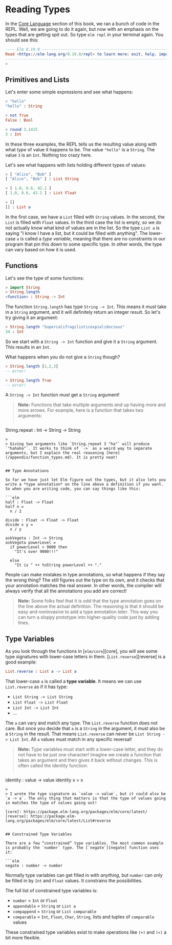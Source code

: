 # Reading Types

In the [Core Language](../core_language.md) section of this book, we ran a bunch of code in the REPL. Well, we are going to do it again, but now with an emphasis on the types that are getting spit out. So type `elm repl` in your terminal again. You should see this:

```elm
---- Elm 0.19.0 ----------------------------------------------------------------
Read <https://elm-lang.org/0.19.0/repl> to learn more: exit, help, imports, etc.
--------------------------------------------------------------------------------
>
```


## Primitives and Lists

Let's enter some simple expressions and see what happens:

```elm
> "hello"
"hello" : String

> not True
False : Bool

> round 3.1415
3 : Int
```

In these three examples, the REPL tells us the resulting value along with what *type* of value it happens to be. The value `"hello"` is a `String`. The value `3` is an `Int`. Nothing too crazy here.

Let's see what happens with lists holding different types of values:

```elm
> [ "Alice", "Bob" ]
[ "Alice", "Bob" ] : List String

> [ 1.0, 8.6, 42.1 ]
[ 1.0, 8.6, 42.1 ] : List Float

> []
[] : List a
```

In the first case, we have a `List` filled with `String` values. In the second, the `List` is filled with `Float` values. In the third case the list is empty, so we do not actually know what kind of values are in the list. So the type `List a` is saying "I know I have a list, but it could be filled with anything". The lower-case `a` is called a *type variable*, meaning that there are no constraints in our program that pin this down to some specific type. In other words, the type can vary based on how it is used.


## Functions

Let's see the type of some functions:

```elm
> import String
> String.length
<function> : String -> Int
```

The function `String.length` has type `String -> Int`. This means it *must* take in a `String` argument, and it will definitely return an integer result. So let's try giving it an argument:

```elm
> String.length "Supercalifragilisticexpialidocious"
34 : Int
```

So we start with a `String -> Int` function and give it a `String` argument. This results in an `Int`.

What happens when you do not give a `String` though?

```elm
> String.length [1,2,3]
-- error!

> String.length True
-- error!
```

A `String -> Int` function *must* get a `String` argument!

> **Note:** Functions that take multiple arguments end up having more and more arrows. For example, here is a function that takes two arguments:
>
>```elm
String.repeat : Int -> String -> String
```
>
> Giving two arguments like `String.repeat 3 "ha"` will produce `"hahaha"`. It works to think of `->` as a weird way to separate arguments, but I explain the real reasoning [here](/appendix/function_types.md). It is pretty neat!


## Type Annotations

So far we have just let Elm figure out the types, but it also lets you write a *type annotation* on the line above a definition if you want. So when you are writing code, you can say things like this:

```elm
half : Float -> Float
half n =
  n / 2

divide : Float -> Float -> Float
divide x y =
  x / y

askVegeta : Int -> String
askVegeta powerLevel =
  if powerLevel > 9000 then
    "It's over 9000!!!"

  else
    "It is " ++ toString powerLevel ++ "."
```

People can make mistakes in type annotations, so what happens if they say the wrong thing? The still figures out the type on its own, and it checks that your annotation matches the real answer. In other words, the compiler will always verify that all the annotations you add are correct!

> **Note:** Some folks feel that it is odd that the type annotation goes on the line above the actual definition. The reasoning is that it should be easy and noninvasive to add a type annotation *later*. This way you can turn a sloppy prototype into higher-quality code just by adding lines.


## Type Variables

As you look through the functions in [`elm/core`][core], you will see some type signatures with lower-case letters in them. [`List.reverse`][reverse] is a good example:

```elm
List.reverse : List a -> List a
```

That lower-case `a` is called a **type variable**. It means we can use `List.reverse` as if it has type:

- `List String -> List String`
- `List Float -> List Float`
- `List Int -> List Int`
- ...

The `a` can vary and match any type. The `List.reverse` function does not care. But once you decide that `a` is a `String` in the argument, it must also be a `String` in the result. That means `List.reverse` can never be `List String -> List Int`. All `a` values must match in any specific reversal!

> **Note:** Type variables must start with a lower-case letter, and they do not have to be just one character! Imagine we create a function that takes an argument and then gives it back without changes. This is often called the identity function:
>
>```elm
identity : value -> value
identity x =
  x
```
>
> I wrote the type signature as `value -> value`, but it could also be `a -> a`. The only thing that matters is that the type of values going in matches the type of values going out!

[core]: https://package.elm-lang.org/packages/elm/core/latest/
[reverse]: https://package.elm-lang.org/packages/elm/core/latest/List#reverse


## Constrained Type Variables

There are a few “constrained” type variables. The most common example is probably the `number` type. The [`negate`][negate] function uses it:

```elm
negate : number -> number
```

Normally type variables can get filled in with _anything_, but `number` can only be filled in by `Int` and `Float` values. It constrains the possibilities.

The full list of constrained type variables is:

- `number` = `Int` or `Float`
- `appendable` = `String` or `List a`
- `compappend` = `String` or `List comparable`
- `comparable` = `Int`, `Float`, `Char`, `String`, lists and tuples of `comparable` values

These constrained type variables exist to make operations like `(+)` and `(<)` a bit more flexible.

[negate]: https://package.elm-lang.org/packages/elm/core/latest/Basics#negate